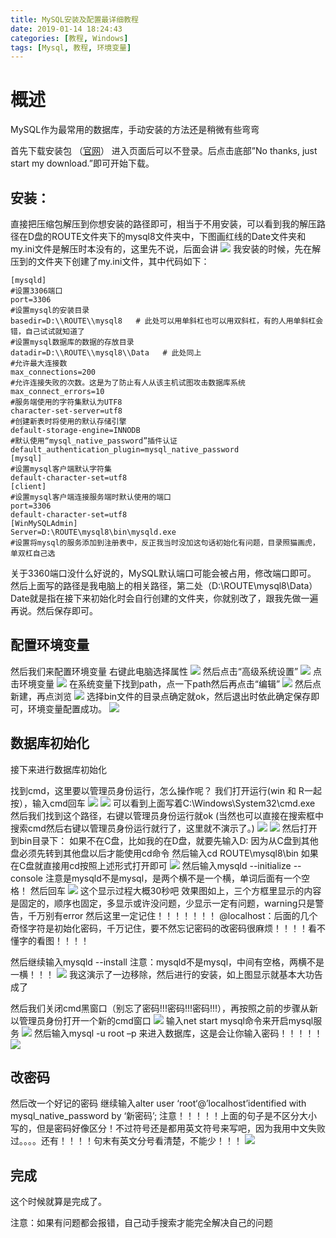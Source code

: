 ```yaml
---
title: MySQL安装及配置最详细教程
date: 2019-01-14 18:24:43
categories: [教程, Windows]
tags: [Mysql, 教程, 环境变量]
---
```

# 概述

MySQL作为最常用的数据库，手动安装的方法还是稍微有些弯弯

<!--more-->

首先下载安装包 （[官网](https://dev.mysql.com/downloads/file/?id=476233)） 进入页面后可以不登录。后点击底部”No thanks, just start my download.”即可开始下载。
## 安装：
直接把压缩包解压到你想安装的路径即可，相当于不用安装，可以看到我的解压路径在D盘的ROUTE文件夹下的mysql8文件夹中，下图画红线的Date文件夹和my.ini文件是解压时本没有的，这里先不说，后面会讲
![](/images/MySQL安装及配置最详细教程/image1.png)
我安装的时候，先在解压到的文件夹下创建了my.ini文件，其中代码如下：

```
[mysqld]
#设置3306端口
port=3306
#设置mysql的安装目录
basedir=D:\\ROUTE\\mysql8   # 此处可以用单斜杠也可以用双斜杠，有的人用单斜杠会错，自己试试就知道了
#设置mysql数据库的数据的存放目录
datadir=D:\\ROUTE\\mysql8\\Data   # 此处同上
#允许最大连接数
max_connections=200
#允许连接失败的次数。这是为了防止有人从该主机试图攻击数据库系统
max_connect_errors=10
#服务端使用的字符集默认为UTF8
character-set-server=utf8
#创建新表时将使用的默认存储引擎
default-storage-engine=INNODB
#默认使用“mysql_native_password”插件认证
default_authentication_plugin=mysql_native_password
[mysql]
#设置mysql客户端默认字符集
default-character-set=utf8
[client]
#设置mysql客户端连接服务端时默认使用的端口
port=3306
default-character-set=utf8
[WinMySQLAdmin]
Server=D:\ROUTE\mysql8\bin\mysqld.exe	
#设置将mysql的服务添加到注册表中，反正我当时没加这句话初始化有问题，目录照猫画虎，单双杠自己选
```
关于3360端口没什么好说的，MySQL默认端口可能会被占用，修改端口即可。
然后上面写的路径是我电脑上的相关路径，第二处（D:\ROUTE\mysql8\Data）Date就是指在接下来初始化时会自行创建的文件夹，你就别改了，跟我先做一遍再说。然后保存即可。
## 配置环境变量
然后我们来配置环境变量
右键此电脑选择属性
![](/images/MySQL安装及配置最详细教程/image2.png)
然后点击“高级系统设置”
![](/images/MySQL安装及配置最详细教程/image3.png)
点击环境变量
![](/images/MySQL安装及配置最详细教程/image4.png)
在系统变量下找到path，点一下path然后再点击“编辑”
![](/images/MySQL安装及配置最详细教程/image5.png)
然后点新建，再点浏览
![](/images/MySQL安装及配置最详细教程/image6.png)
选择bin文件的目录点确定就ok，然后退出时依此确定保存即可，环境变量配置成功。
![](/images/MySQL安装及配置最详细教程/image7.png)

## 数据库初始化
接下来进行数据库初始化

找到cmd，这里要以管理员身份运行，怎么操作呢？
我们打开运行(win 和 R一起按），输入cmd回车
![](/images/MySQL安装及配置最详细教程/image8.png)
![](/images/MySQL安装及配置最详细教程/image9.png)
可以看到上面写着C:\Windows\System32\cmd.exe
然后我们找到这个路径，右键以管理员身份运行就ok
(当然也可以直接在搜索框中搜索cmd然后右键以管理员身份运行就行了，这里就不演示了。)
![](/images/MySQL安装及配置最详细教程/image10.png)
![](/images/MySQL安装及配置最详细教程/image11.png)
然后打开到bin目录下：
如果不在C盘，比如我的在D盘，就要先输入D:
因为从C盘到其他盘必须先转到其他盘以后才能使用cd命令
然后输入cd ROUTE\mysql8\bin
如果在C盘就直接用cd按照上述形式打开即可
![](/images/MySQL安装及配置最详细教程/image12.png)
然后输入mysqld --initialize --console
注意是mysqld不是mysql，是两个横不是一个横，单词后面有一个空格！
然后回车
![](/images/MySQL安装及配置最详细教程/image13.png)
这个显示过程大概30秒吧
效果图如上，三个方框里显示的内容是固定的，顺序也固定，多显示或许没问题，少显示一定有问题，warning只是警告，千万别有error
然后这里一定记住！！！！！！！
@localhost：后面的几个奇怪字符是初始化密码，千万记住，要不然忘记密码的改密码很麻烦！！！！看不懂字的看图！！！！

然后继续输入mysqld --install
注意：mysqld不是mysql，中间有空格，两横不是一横！！！
![](/images/MySQL安装及配置最详细教程/image14.png)
我这演示了一边移除，然后进行的安装，如上图显示就基本大功告成了

然后我们关闭cmd黑窗口（别忘了密码!!!密码!!!密码!!!），再按照之前的步骤从新以管理员身份打开一个新的cmd窗口
![](/images/MySQL安装及配置最详细教程/image15.png)
输入net start mysql命令来开启mysql服务
![](/images/MySQL安装及配置最详细教程/image16.png)
然后输入mysql -u root –p
来进入数据库，这是会让你输入密码！！！！！
![](/images/MySQL安装及配置最详细教程/image17.png)

## 改密码
然后改一个好记的密码
继续输入alter user ‘root‘@’localhost’identified with mysql_native_password by ‘新密码’;
注意！！！！！上面的句子是不区分大小写的，但是密码好像区分！不过符号还是都用英文符号来写吧，因为我用中文失败过。。。。还有！！！！句末有英文分号看清楚，不能少！！！
![](/images/MySQL安装及配置最详细教程/image18.png)

## 完成
这个时候就算是完成了。

注意：如果有问题都会报错，自己动手搜索才能完全解决自己的问题
